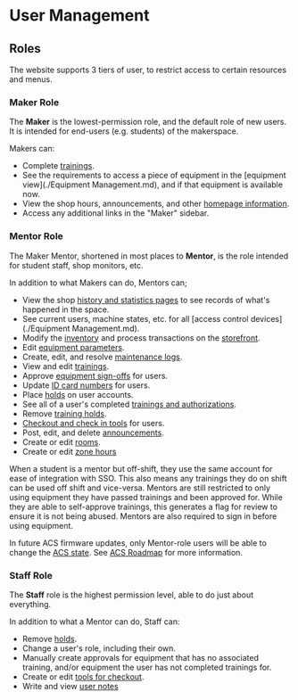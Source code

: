 # User Management

## Roles

The website supports 3 tiers of user, to restrict access to certain resources and menus.

### Maker Role

The **Maker** is the lowest-permission role, and the default role of new users. It is intended for end-users (e.g. students) of the makerspace. 

Makers can:

* Complete [trainings](./Trainings.md).
* See the requirements to access a piece of equipment in the [equipment view](./Equipment Management.md), and if that equipment is available now.
* View the shop hours, announcements, and other [homepage information](./Homepage.md).
* Access any additional links in the "Maker" sidebar.

### Mentor Role

The Maker Mentor, shortened in most places to **Mentor**, is the role intended for student staff, shop monitors, etc.

In addition to what Makers can do, Mentors can;

* View the shop [history and statistics pages](./History%20&%20Statistics.md) to see records of what's happened in the space.
* See current users, machine states, etc. for all [access control devices](./Equipment Management.md).
* Modify the [inventory](./Inventory%20&%20Sales.md) and process transactions on the [storefront](./Inventory%20&%20Sales.md).
* Edit [equipment parameters](./Equipment%20Management.md).
* Create, edit, and resolve [maintenance logs](./Equipment%20Management.md#mainenance-logs).
* View and edit [trainings](./Trainings.md).
* Approve [equipment sign-offs](./Trainings.md#staff-approval) for users.
* Update [ID card numbers](#id-cards) for users.
* Place [holds](#holds) on user accounts.
* See all of a user's completed [trainings and authorizations](./Trainings.md).
* Remove [training holds](./Trainings.md).
* [Checkout and check in tools](./Tool%20Checkout.md) for users.
* Post, edit, and delete [announcements](./Homepage.md#announcements).
* Create or edit [rooms](./Equipment%20Management.md#rooms-and-zones).
* Create or edit [zone hours](./Homepage.md#open-hours)

When a student is a mentor but off-shift, they use the same account for ease of integration with SSO. This also means any trainings they do on shift can be used off shift and vice-versa. Mentors are still restricted to only using equipment they have passed trainings and been approved for. While they are able to self-approve trainings, this generates a flag for review to ensure it is not being abused. Mentors are also required to sign in before using equipment. 

In future ACS firmware updates, only Mentor-role users will be able to change the [ACS state](../ACS%20Hardware/ACS%20Core.md#acs-state). See [ACS Roadmap](../ACS%20Hardware/index.md#roadmap) for more information.

### Staff Role

The **Staff** role is the highest permission level, able to do just about everything.

In addition to what a Mentor can do, Staff can:

* Remove [holds](#holds).
* Change a user's role, including their own.
* Manually create approvals for equipment that has no associated training, and/or equipment the user has not completed trainings for.
* Create or edit [tools for checkout](./Tool%20Checkout.md).
* Write and view [user notes](#user-notes)